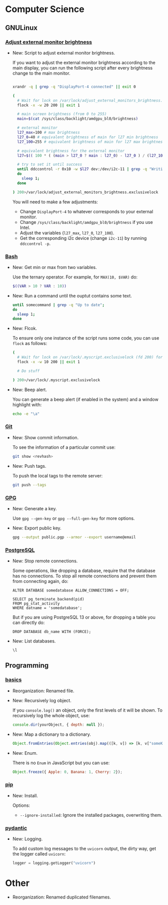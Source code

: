 # Computer Science

## GNULinux

### [Adjust external monitor brightness](script_adjust_external_monitors_brightness.md)

* New: Script to adjust external monitor brightness.

    If you want to adjust the external monitor brightness according to the main
    display, you can run the following script after every brightness change to the
    main monitor.
    
    ```bash
    
    xrandr -q | grep -q "DisplayPort-4 connected" || exit 0
    
    (
      # Wait for lock on /var/lock/adjust_external_monitors_brightness.exclusivelock (fd 200) for 20 seconds
      flock -x -w 20 200 || exit 1
    
      # main screen brightness (from 0 to 255)
      main=$(cat /sys/class/backlight/amdgpu_bl0/brightness)
    
      # external monitor
      l27_max=100 # max brightness
      l27_0=40 # equivalent brightness of main for l27 min brightness
      l27_100=255 # equivalent brightness of main for l27 max brightness
    
      # equivalent brightness for the external monitor
      l27=$(( 100 * ( (main > l27_0 ? main : l27_0) - l27_0 ) / (l27_100 - l27_0) ))
    
      # try to set it until success
      until ddccontrol -r 0x10 -w $l27 dev:/dev/i2c-11 | grep -q "Writing 0x10";
      do
        sleep 1;
      done
    
    ) 200>/var/lock/adjust_external_monitors_brightness.exclusivelock
    ```
    
    You will need to make a few adjustments:
    
    * Change `DisplayPort-4` to whatever corresponds to your external monitor.
    * Change `/sys/class/backlight/amdgpu_bl0/brightness` if you use Intel.
    * Adjust the variables (`l27_max`, `l27_0`, `l27_100`).
    * Get the corresponding i2c device (change `i2c-11`) by running `ddccontrol -p`.
    

### [Bash](bash.md)

* New: Get min or max from two variables.

    Use the ternary operator. For example, for `MAX(10, $VAR)` do:
    
    ```bash
    $((VAR > 10 ? VAR : 10))
    ```
    

* New: Run a command until the ouptut contains some text.

    ```bash
    until somecommand | grep -q "Up to date";
    do
      sleep 1;
    done
    ```
    

* New: Flcok.

    To ensure only one instance of the script runs some code, you can use `flock`
    as follows:
    
    ```bash
    (
      # Wait for lock on /var/lock/.myscript.exclusivelock (fd 200) for 10 seconds
      flock -x -w 10 200 || exit 1
    
      # Do stuff
    
    ) 200>/var/lock/.myscript.exclusivelock
    ```
    

* New: Beep alert.

    You can generate a beep alert (if enabled in the system) and a window highlight
    with:
    
    ```bash
    echo -e "\a"
    ```
    

### [Git](git.md)

* New: Show commit information.

    To see the information of a particular commit use:
    
    ```bash
    git show <revhash>
    ```
    

* New: Push tags.

    To push the local tags to the remote server:
    
    ```bash
    git push --tags
    ```
    

### [GPG](gpg.md)

* New: Generate a key.

    Use `gpg --gen-key` or `gpg --full-gen-key` for more options.
    

* New: Export public key.

    ```bash
    gpg --output public.pgp --armor --export username@email
    ```
    

### [PostgreSQL](postgresql.md)

* New: Stop remote connections.

    Some operations, like dropping a database, require that the database has no connections. To stop all remote connections and prevent them from connecting again, do:
    
    ```psql
    ALTER DATABASE somedatabase ALLOW_CONNECTIONS = OFF;
    
    SELECT pg_terminate_backend(pid)
    FROM pg_stat_activity
    WHERE datname = 'somedatabase';
    ```
    
    But if you are using PostgreSQL 13 or above, for dropping a table you can directly do:
    
    ```psql
    DROP DATABASE db_name WITH (FORCE);
    ```
    

* New: List databases.

    ```psql
    \l
    ```
    

## Programming

### [basics](javascript_basics.md)

* Reorganization: Renamed file.
* New: Recursively log object.

    If you `console.log()` an object, only the first levels of it will be shown.
    To recursively log the whole object, use:
    
    ```javascript
    console.dir(yourObject, { depth: null });
    ```
    

* New: Map a dictionary to a dictionary.

    ```javascript
    Object.fromEntries(Object.entries(obj).map(([k, v]) => [k, v["someKey"]]));
    ```
    

* New: Enum.

    There is no `Enum` in JavaScript but you can use:
    
    ```javascript
    Object.freeze({ Apple: 0, Banana: 1, Cherry: 2});
    ```
    

### [pip](pip.md)

* New: Install.

    Options:
    
    * `--ignore-installed`: Ignore the installed packages, overwriting them.
    

### [pydantic](pydantic.md)

* New: Logging.

    To add custom log messages to the `uvicorn` output, the dirty way, get the
    logger called `uvicorn`:
    
    ```python
    logger = logging.getLogger("uvicorn")
    ```
    

# Other

* Reorganization: Renamed duplicated filenames.